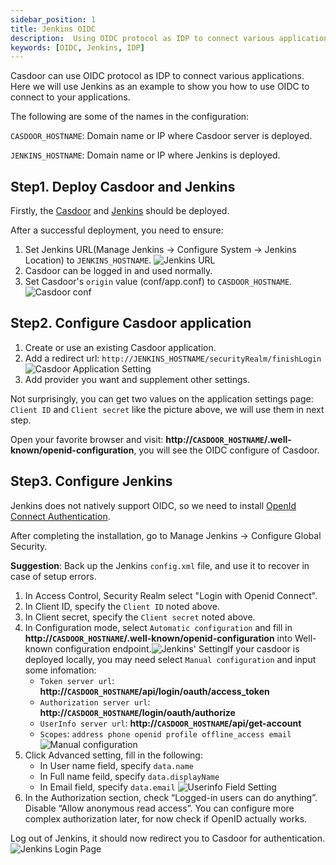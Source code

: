 ```yaml
---
sidebar_position: 1
title: Jenkins OIDC
description:  Using OIDC protocol as IDP to connect various applications, like Jenkins
keywords: [OIDC, Jenkins, IDP]
---
```


Casdoor can use OIDC protocol as IDP to connect various applications. Here we will use Jenkins as an example to show you how to use OIDC to connect to your applications.

The following are some of the names in the configuration:

`CASDOOR_HOSTNAME`: Domain name or IP where Casdoor server is deployed.

`JENKINS_HOSTNAME`: Domain name or IP where Jenkins is deployed.


## Step1. Deploy Casdoor and Jenkins 
Firstly, the [Casdoor](/docs/basic/server-installation) and [Jenkins](https://www.jenkins.io/doc/book/installing/) should be deployed. 

After a successful deployment, you need to ensure:
1. Set Jenkins URL(Manage Jenkins -> Configure System -> Jenkins Location) to `JENKINS_HOSTNAME`.
![Jenkins URL](/img/jenkins_url.png)
2. Casdoor can be logged in and used normally.
3. Set Casdoor's `origin` value (conf/app.conf) to `CASDOOR_HOSTNAME`.
![Casdoor conf](/img/casdoor_origin.png)
## Step2. Configure Casdoor application
1. Create or use an existing Casdoor application.
2. Add a redirect url: `http://JENKINS_HOSTNAME/securityRealm/finishLogin` 
![Casdoor Application Setting](/img/appseeting_jenkins.png)
3. Add provider you want and supplement other settings.

Not surprisingly, you can get two values ​​on the application settings page: `Client ID` and `Client secret` like the picture above, we will use them in next step.

Open your favorite browser and visit: **http://`CASDOOR_HOSTNAME`/.well-known/openid-configuration**, you will see the OIDC configure of Casdoor.

## Step3. Configure Jenkins
Jenkins does not natively support OIDC, so we need to install [OpenId Connect Authentication](https://plugins.jenkins.io/oic-auth/).

After completing the installation, go to Manage Jenkins -> Configure Global Security.

**Suggestion**: Back up the Jenkins `config.xml` file, and use it to recover in case of setup errors.

1. In Access Control, Security Realm select "Login with Openid Connect".
2. In Client ID, specify the `Client ID` noted above.
3. In Client secret, specify the `Client secret` noted above.
4. In Configuration mode, select `Automatic configuration` and fill in **http://`CASDOOR_HOSTNAME`/.well-known/openid-configuration** into Well-known configuration endpoint.![Jenkins' Setting](/img/jenkins_auto.png)If your casdoor is deployed locally, you may need select `Manual configuration` and input some infomation:
    - `Token server url`: **http://`CASDOOR_HOSTNAME`/api/login/oauth/access_token**
    - `Authorization server url`: **http://`CASDOOR_HOSTNAME`/login/oauth/authorize**
    - `UserInfo server url`: **http://`CASDOOR_HOSTNAME`/api/get-account**
    - `Scopes`: `address phone openid profile offline_access email`
    ![Manual configuration](/img/jenkins_manual.png)
5. Click Advanced setting, fill in the following:
    - In User name field, specify `data.name`
    - In Full name feild, specify `data.displayName`
    - In Email field, specify `data.email`
    ![Userinfo Field Setting](/img/jenkins_field.png)
6. In the Authorization section, check “Logged-in users can do anything”. Disable “Allow anonymous read access”. You can configure more complex authorization later, for now check if OpenID actually works.

Log out of Jenkins, it should now redirect you to Casdoor for authentication.
![Jenkins Login Page](/img/jenkins_login.png)
